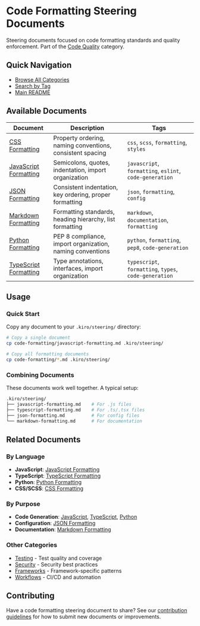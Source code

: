 # Code Formatting Steering Documents

Steering documents focused on code formatting standards and quality enforcement. Part of the [Code Quality](../categories/code-quality/) category.

## Quick Navigation

- [Browse All Categories](../categories/)
- [Search by Tag](../#search-by-tag)
- [Main README](../)

## Available Documents

| Document | Description | Tags |
|----------|-------------|------|
| [CSS Formatting](css-formatting.md) | Property ordering, naming conventions, consistent spacing | `css`, `scss`, `formatting`, `styles` |
| [JavaScript Formatting](javascript-formatting.md) | Semicolons, quotes, indentation, import organization | `javascript`, `formatting`, `eslint`, `code-generation` |
| [JSON Formatting](json-formatting.md) | Consistent indentation, key ordering, proper formatting | `json`, `formatting`, `config` |
| [Markdown Formatting](markdown-formatting.md) | Formatting standards, heading hierarchy, list formatting | `markdown`, `documentation`, `formatting` |
| [Python Formatting](python-formatting.md) | PEP 8 compliance, import organization, naming conventions | `python`, `formatting`, `pep8`, `code-generation` |
| [TypeScript Formatting](typescript-formatting.md) | Type annotations, interfaces, import organization | `typescript`, `formatting`, `types`, `code-generation` |

## Usage

### Quick Start

Copy any document to your `.kiro/steering/` directory:

```bash
# Copy a single document
cp code-formatting/javascript-formatting.md .kiro/steering/

# Copy all formatting documents
cp code-formatting/*.md .kiro/steering/
```

### Combining Documents

These documents work well together. A typical setup:

```bash
.kiro/steering/
├── javascript-formatting.md    # For .js files
├── typescript-formatting.md    # For .ts/.tsx files
├── json-formatting.md          # For config files
└── markdown-formatting.md      # For documentation
```

## Related Documents

### By Language

- **JavaScript**: [JavaScript Formatting](javascript-formatting.md)
- **TypeScript**: [TypeScript Formatting](typescript-formatting.md)
- **Python**: [Python Formatting](python-formatting.md)
- **CSS/SCSS**: [CSS Formatting](css-formatting.md)

### By Purpose

- **Code Generation**: [JavaScript](javascript-formatting.md), [TypeScript](typescript-formatting.md), [Python](python-formatting.md)
- **Configuration**: [JSON Formatting](json-formatting.md)
- **Documentation**: [Markdown Formatting](markdown-formatting.md)

### Other Categories

- [Testing](../categories/testing/) - Test quality and coverage
- [Security](../categories/security/) - Security best practices
- [Frameworks](../categories/frameworks/) - Framework-specific patterns
- [Workflows](../categories/workflows/) - CI/CD and automation

## Contributing

Have a code formatting steering document to share? See our [contribution guidelines](../CONTRIBUTING.md) for how to submit new documents or improvements.
